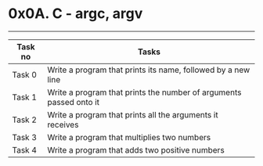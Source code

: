 # 0x0A. C - argc, argv
---
|Task no |Tasks	|
|--------|------|
|Task 0  |Write a program that prints its name, followed by a new line|
|Task 1  |Write a program that prints the number of arguments passed onto it|
|Task 2  |Write a program that prints all the arguments it receives|
|Task 3  |Write a program that multiplies two numbers|
|Task 4  |Write a program that adds two positive numbers|

